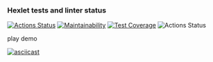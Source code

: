 ### Hexlet tests and linter status

[![Actions Status](https://github.com/katerinavolkova2609/frontend-project-46/actions/workflows/hexlet-check.yml/badge.svg)](https://github.com/katerinavolkova2609/frontend-project-46/actions)  [![Maintainability](https://api.codeclimate.com/v1/badges/a26dd422771e18af1094/maintainability)](https://codeclimate.com/github/katerinavolkova2609/frontend-project-46/maintainability)  [![Test Coverage](https://api.codeclimate.com/v1/badges/a26dd422771e18af1094/test_coverage)](https://codeclimate.com/github/katerinavolkova2609/frontend-project-46/test_coverage)  ![Actions Status](https://github.com/katerinavolkova2609/frontend-project-46/actions/workflows/nodejs.yml/badge.svg)


play demo

[![asciicast](https://asciinema.org/a/649650.svg)](https://asciinema.org/a/649650)

